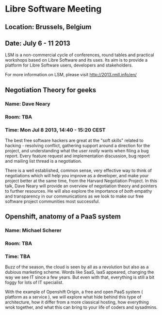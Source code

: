 # Libre Software Meeting
## Location: Brussels, Belgium
## Date: July 6 - 11 2013

LSM is a non-commercial cycle of conferences, round tables and practical workshops 
based on Libre Software and its uses. Its aim is to provide a platform for Libre 
Software users, developers and stakeholders.

For more information on LSM, please visit <http://2013.rmll.info/en/>


## Negotiation Theory for geeks
### Name: Dave Neary
### Room: TBA
### Time: Mon Jul 8 2013, 14:40 - 15:20 CEST

The best free software hackers are great at the "soft skills" related to 
hacking - resolving conflict, gathering support around a direction for 
the project, and understanding what the user *really* wants when filing 
a bug report. Every feature request and implementation discussion, bug 
report and mailing list thread is a negotiation.

There is a well established, common sense, very effective way to think 
of negotiations which will help you improve as a developer, and make 
your project better at the same time, from the Harvard Negotiation 
Project. In this talk, Dave Neary will provide an overview of 
negotiation theory and pointers to further resources. He will also 
explore the importance of *both* empathy and transparency in our 
communications as we look to make our free software project communities 
most successful.



## Openshift, anatomy of a PaaS system
### Name: Michael Scherer
### Room: TBA
### Time: TBA

Buzz of the season, the cloud is seen by all as a revolution but also as a dubious marketing scheme. Words like SaaS, IaaS appeared, changing the way we see IT since a few years. But even with that, everything is still a bit foggy for lots of IT specialist.

With the example of Openshift Origin, a free and open PaaS system ( platform as a service ), we will explore what hide behind this type of architecture, how it differ from a more classical hosting, how everything wrok together, and what this can bring to your life of coders and sysadmins.
